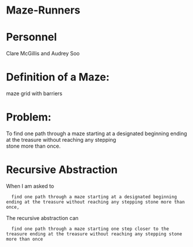 # Maze-Runners
# Personnel
   Clare McGillis and Audrey Soo

# Definition of a Maze:
   maze grid with barriers
   
# Problem:
   To find one path through a maze starting at a designated beginning ending at the treasure without reaching any stepping       
   stone more than once.
  
# Recursive Abstraction
   When I am asked to 
   
      find one path through a maze starting at a designated beginning ending at the treasure without reaching any stepping stone more than once,
      
   The recursive abstraction can
   
      find one path through a maze starting one step closer to the treasure ending at the treasure without reaching any stepping stone more than once
